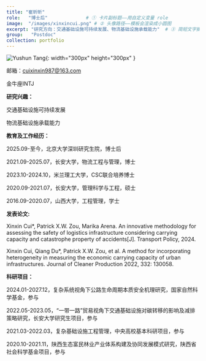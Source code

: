 ```yaml
---
title: "崔昕昕"
role:   "博士后"              # ① 卡片副标题——用自定义变量 role
image:  "/images/xinxincui.png" # ② 头像路径——模板会渲染成小圆图
excerpt: "研究方向：交通基础设施可持续发展、物流基础设施承载能力"  # ③ 简短文字摘要
group:   "Postdoc" 
collection: portfolio
---
```



![Yushun Tang](/images/xinxincui.jpg){: width="300px" height="300px" }


邮箱：cuixinxin987@163.com

金牛座INTJ

**研究兴趣：**

交通基础设施可持续发展

物流基础设施承载能力

**教育及工作经历：**

2025.09-至今，北京大学深圳研究生院，博士后

2021.09-2025.07，长安大学，物流工程与管理，博士

2023.10-2024.10，米兰理工大学，CSC联合培养博士

2020.09-2021.07，长安大学，管理科学与工程，硕士

2016.09-2020.07，山西大学，工程管理，学士

**发表论文:**

Xinxin Cui*, Patrick X.W. Zou, Marika Arena. An innovative methodology for assessing the safety of logistics infrastructure considering carrying capacity and catastrophe property of accidents[J]. Transport Policy, 2024.

Xinxin Cui, Qiang Du*, Patrick X.W. Zou, et al. A method for incorporating heterogeneity in measuring the economic carrying capacity of urban infrastructures. Journal of Cleaner Production 2022, 332: 130058.

**科研项目：**

2024.01-2027.12，复杂系统视角下公路生命周期本质安全机理研究，国家自然科学基金，参与

2022.05-2023.05，“一带一路”贸易视角下交通基础设施对碳转移的影响及减排策略研究，长安大学研究生项目，参与 

2021.03-2022.03，复杂基础设施工程管理，中央高校基本科研项目，参与

2020.10-2021.11，陕西生态富民林业产业体系构建及协同发展模式研究，陕西省社会科学基金项目，参与
